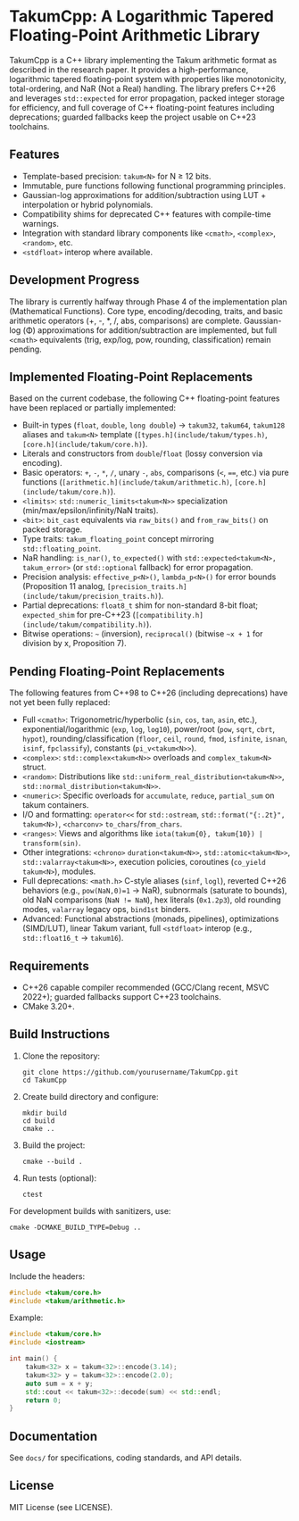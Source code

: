 # TakumCpp: A Logarithmic Tapered Floating-Point Arithmetic Library

TakumCpp is a C++ library implementing the Takum arithmetic format as described in the research paper. It provides a high-performance, logarithmic tapered floating-point system with properties like monotonicity, total-ordering, and NaR (Not a Real) handling. The library prefers C++26 and leverages `std::expected` for error propagation, packed integer storage for efficiency, and full coverage of C++ floating-point features including deprecations; guarded fallbacks keep the project usable on C++23 toolchains.

## Features
- Template-based precision: `takum<N>` for N ≥ 12 bits.
- Immutable, pure functions following functional programming principles.
- Gaussian-log approximations for addition/subtraction using LUT + interpolation or hybrid polynomials.
- Compatibility shims for deprecated C++ features with compile-time warnings.
- Integration with standard library components like `<cmath>`, `<complex>`, `<random>`, etc.
- `<stdfloat>` interop where available.

## Development Progress
The library is currently halfway through Phase 4 of the implementation plan (Mathematical Functions). Core type, encoding/decoding, traits, and basic arithmetic operators (+, -, *, /, abs, comparisons) are complete. Gaussian-log (Φ) approximations for addition/subtraction are implemented, but full `<cmath>` equivalents (trig, exp/log, pow, rounding, classification) remain pending.

## Implemented Floating-Point Replacements
Based on the current codebase, the following C++ floating-point features have been replaced or partially implemented:
- Built-in types (`float`, `double`, `long double`) → `takum32`, `takum64`, `takum128` aliases and `takum<N>` template (`[types.h](include/takum/types.h)`, `[core.h](include/takum/core.h)`).
- Literals and constructors from `double`/`float` (lossy conversion via encoding).
- Basic operators: `+`, `-`, `*`, `/`, unary `-`, `abs`, comparisons (`<`, `==`, etc.) via pure functions (`[arithmetic.h](include/takum/arithmetic.h)`, `[core.h](include/takum/core.h)`).
- `<limits>`: `std::numeric_limits<takum<N>>` specialization (min/max/epsilon/infinity/NaN traits).
- `<bit>`: `bit_cast` equivalents via `raw_bits()` and `from_raw_bits()` on packed storage.
- Type traits: `takum_floating_point` concept mirroring `std::floating_point`.
- NaR handling: `is_nar()`, `to_expected()` with `std::expected<takum<N>, takum_error>` (or `std::optional` fallback) for error propagation.
- Precision analysis: `effective_p<N>()`, `lambda_p<N>()` for error bounds (Proposition 11 analog, `[precision_traits.h](include/takum/precision_traits.h)`).
- Partial deprecations: `float8_t` shim for non-standard 8-bit float; `expected_shim` for pre-C++23 (`[compatibility.h](include/takum/compatibility.h)`).
- Bitwise operations: `~` (inversion), `reciprocal()` (bitwise `~x + 1` for division by x, Proposition 7).

## Pending Floating-Point Replacements
The following features from C++98 to C++26 (including deprecations) have not yet been fully replaced:
- Full `<cmath>`: Trigonometric/hyperbolic (`sin`, `cos`, `tan`, `asin`, etc.), exponential/logarithmic (`exp`, `log`, `log10`), power/root (`pow`, `sqrt`, `cbrt`, `hypot`), rounding/classification (`floor`, `ceil`, `round`, `fmod`, `isfinite`, `isnan`, `isinf`, `fpclassify`), constants (`pi_v<takum<N>>`).
- `<complex>`: `std::complex<takum<N>>` overloads and `complex_takum<N>` struct.
- `<random>`: Distributions like `std::uniform_real_distribution<takum<N>>`, `std::normal_distribution<takum<N>>`.
- `<numeric>`: Specific overloads for `accumulate`, `reduce`, `partial_sum` on takum containers.
- I/O and formatting: `operator<<` for `std::ostream`, `std::format("{:.2t}", takum<N>)`, `<charconv>` `to_chars`/`from_chars`.
- `<ranges>`: Views and algorithms like `iota(takum{0}, takum{10}) | transform(sin)`.
- Other integrations: `<chrono>` `duration<takum<N>>`, `std::atomic<takum<N>>`, `std::valarray<takum<N>>`, execution policies, coroutines (`co_yield takum<N>`), modules.
- Full deprecations: `<math.h>` C-style aliases (`sinf`, `logl`), reverted C++26 behaviors (e.g., `pow(NaN,0)=1` → NaR), subnormals (saturate to bounds), old NaN comparisons (`NaN != NaN`), hex literals (`0x1.2p3`), old rounding modes, `valarray` legacy ops, `bind1st` binders.
- Advanced: Functional abstractions (monads, pipelines), optimizations (SIMD/LUT), linear Takum variant, full `<stdfloat>` interop (e.g., `std::float16_t` → `takum16`).

## Requirements
- C++26 capable compiler recommended (GCC/Clang recent, MSVC 2022+); guarded fallbacks support C++23 toolchains.
- CMake 3.20+.

## Build Instructions
1. Clone the repository:
   ```
   git clone https://github.com/yourusername/TakumCpp.git
   cd TakumCpp
   ```

2. Create build directory and configure:
   ```
   mkdir build
   cd build
   cmake ..
   ```

3. Build the project:
   ```
   cmake --build .
   ```

4. Run tests (optional):
   ```
   ctest
   ```

For development builds with sanitizers, use:
```
cmake -DCMAKE_BUILD_TYPE=Debug ..
```

## Usage
Include the headers:
```cpp
#include <takum/core.h>
#include <takum/arithmetic.h>
```

Example:
```cpp
#include <takum/core.h>
#include <iostream>

int main() {
    takum<32> x = takum<32>::encode(3.14);
    takum<32> y = takum<32>::encode(2.0);
    auto sum = x + y;
    std::cout << takum<32>::decode(sum) << std::endl;
    return 0;
}
```

## Documentation
See `docs/` for specifications, coding standards, and API details.

## License
MIT License (see LICENSE).